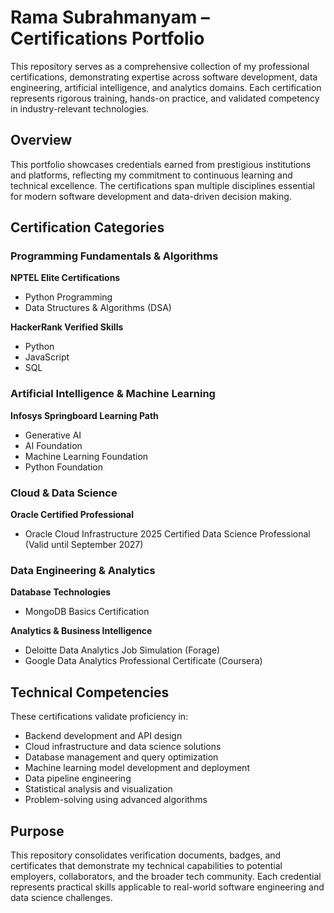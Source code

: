 # Rama Subrahmanyam – Certifications Portfolio

This repository serves as a comprehensive collection of my professional certifications, demonstrating expertise across software development, data engineering, artificial intelligence, and analytics domains. Each certification represents rigorous training, hands-on practice, and validated competency in industry-relevant technologies.

## Overview

This portfolio showcases credentials earned from prestigious institutions and platforms, reflecting my commitment to continuous learning and technical excellence. The certifications span multiple disciplines essential for modern software development and data-driven decision making.

## Certification Categories

### Programming Fundamentals & Algorithms
**NPTEL Elite Certifications**
- Python Programming
- Data Structures & Algorithms (DSA)

**HackerRank Verified Skills**
- Python
- JavaScript
- SQL

### Artificial Intelligence & Machine Learning
**Infosys Springboard Learning Path**
- Generative AI
- AI Foundation
- Machine Learning Foundation
- Python Foundation

### Cloud & Data Science
**Oracle Certified Professional**
- Oracle Cloud Infrastructure 2025 Certified Data Science Professional (Valid until September 2027)

### Data Engineering & Analytics
**Database Technologies**
- MongoDB Basics Certification

**Analytics & Business Intelligence**
- Deloitte Data Analytics Job Simulation (Forage)
- Google Data Analytics Professional Certificate (Coursera)

## Technical Competencies

These certifications validate proficiency in:
- Backend development and API design
- Cloud infrastructure and data science solutions
- Database management and query optimization
- Machine learning model development and deployment
- Data pipeline engineering
- Statistical analysis and visualization
- Problem-solving using advanced algorithms

## Purpose

This repository consolidates verification documents, badges, and certificates that demonstrate my technical capabilities to potential employers, collaborators, and the broader tech community. Each credential represents practical skills applicable to real-world software engineering and data science challenges.
